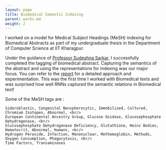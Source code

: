 ```yaml
---
layout: page
title: Biomedical Semantic Indexing
parent: works.md
weight: 2
---
```


I worked on a model for Medical Subject Headings (MeSH) indexing for Biomedical Abstracts as part of my undergraduate thesis in the Department of Computer Science at IIT Kharagpur. 

Under the guidance of [Professor Sudeshna Sarkar](http://cse.iitkgp.ac.in/~sudeshna/), I successfully completed the tagging of biomedical abstract. Capturing the semantics of the abstract and using the representations for indexing was our major focus. You can refer to the [report](https://sakshiagarwal.github.io/BTPReport.pdf) for a detailed approach and experimentation. This was the first time I worked with Biomedical texts and was surprised how well RNNs captured the semantic relations in Biomedical text!

Some of the MeSH tags are : 

```
Sideroblastic, Congenital Nonspherocytic, Immobilized, Cultured, Chromium Isotopes, Abnormal, <br/>
European Continental Ancestry Group, Glucose Oxidase, Glucosephosphate Dehydrogenase, <br/>
Glucosephosphate Dehydrogenase Deficiency, Glutathione, Heinz Bodies, Hematocrit, Abnormal, Humans, <br/>
Hydrogen Peroxide, Infection, Mononuclear, Methemoglobin, Methods, Oxygen Consumption, Phagocytosis, <br/>
Time Factors, Transaminases
```

